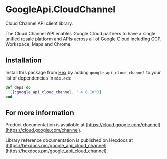 # GoogleApi.CloudChannel

Cloud Channel API client library.

The Cloud Channel API enables Google Cloud partners to have a single unified resale platform and APIs across all of Google Cloud including GCP, Workspace, Maps and Chrome.

## Installation

Install this package from [Hex](https://hex.pm) by adding
`google_api_cloud_channel` to your list of dependencies in `mix.exs`:

```elixir
def deps do
  [{:google_api_cloud_channel, "~> 0.10"}]
end
```

## For more information

Product documentation is available at [https://cloud.google.com/channel](https://cloud.google.com/channel).

Library reference documentation is published on Hexdocs at
[https://hexdocs.pm/google_api_cloud_channel](https://hexdocs.pm/google_api_cloud_channel).

